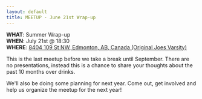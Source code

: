 ```yaml
---
layout: default
title: MEETUP - June 21st Wrap-up
---
```


**WHAT**: Summer Wrap-up  
**WHEN**: July 21st @ 18:30  
**WHERE**: [8404 109 St NW, Edmonton, AB, Canada (Original Joes Varsity)](http://goo.gl/XRnmk)

This is the last meetup before we take a break until September. There are no presentations, instead this is a chance to share your thoughts about the past 10 months over drinks.

We'll also be doing some planning for next year. Come out, get involved and help us organize the meetup for the next year!
